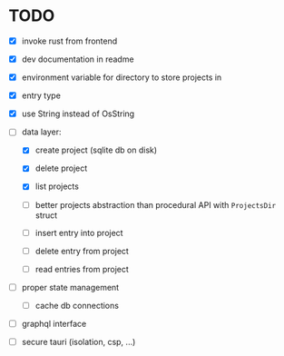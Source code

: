 # TODO

* [x] invoke rust from frontend

* [x] dev documentation in readme

* [x] environment variable for directory to store projects in

* [x] entry type

* [x] use String instead of OsString

* [ ] data layer: 

  - [x] create project (sqlite db on disk)

  - [x] delete project  

  - [x] list projects  

  - [ ] better projects abstraction than procedural API with 
    `ProjectsDir` struct

  - [ ] insert entry into project

  - [ ] delete entry from project

  - [ ] read entries from project

* [ ] proper state management

  - [ ] cache db connections

* [ ] graphql interface
  
* [ ] secure tauri (isolation, csp, ...)
 
